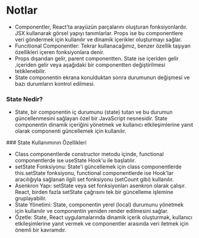 # Notlar

- Componentler, React'ta arayüzün parçalarını oluşturan fonksiyonlardır. JSX kullanarak görsel yapıyı tanımlarlar. Props ise bu componentlere veri göndermek için kullanılır ve dinamik içerikler oluşturmayı sağlar.
- Funcitional Componentler: Tekrar kullanacağımız, benzer özellik taşıyan özellikleri içeren fonksiyonlara denir.
- Props dışarıdan gelir, parent componentten. State ise içeriden gelir ,içeriden gelir veya aşağıdaki bir componentten değiştirilmesi tetiklenebilir.
- State componentin ekrana konulduktan sonra durumunun değişmesi ve bazı durumların kontrol edilmesi.
### State Nedir?
- State, bir componentin iç durumunu (state) tutan ve bu durumun güncellenmesini sağlayan özel bir JavaScript nesnesidir. State componentin dinamik içeriğini yönetmek ve kullanıcı etkileşimlerine yanıt olarak componenti güncellemek için kullanılır.

### State Kullanımının Özellikleri
- Class componentlerde constructor metodu içinde, functional componentlerde ise useState Hook'u ile başlatılır.
- setState Fonksiyonu: State'i güncellemek için class componentlerde this.setState fonksiyonu, functional componentlerde ise Hook'lar aracılığıyla sağlanan ilgili set fonksiyonu (setCount gibi) kullanılır.
- Asenkron Yapı: setState veya set fonksiyonları asenkron olarak çalışır. React, birden fazla setState çağrısını tek bir güncelleme işlemine gruplayabilir.
- State Yönetimi: State, componentin yerel (local) durumunu yönetmek için kullanılır ve componentin yeniden render edilmesini sağlar.
- Özetle: State, React uygulamalarında dinamik içerik oluşturmak, kullanıcı etkileşimlerine yanıt vermek ve componentler arasında veri iletmek için önemli bir kavramdır. 